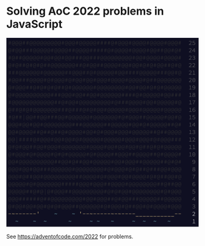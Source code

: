 # Solving AoC 2022 problems in JavaScript

![Logo](https://raw.githubusercontent.com/hnatiukr/aoc-2022/main/images/aoc2022.png)

See https://adventofcode.com/2022 for problems.

